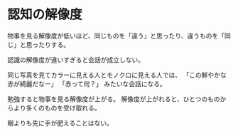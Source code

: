 # 認知の解像度

物事を見る解像度が低いほど、同じものを「違う」と思ったり、違うものを「同じ」と思ったりする。

認識の解像度が違いすぎると会話が成立しない。

同じ写真を見てカラーに見える人とモノクロに見える人では、
「この鮮やかな赤が綺麗だなー」
「赤って何？」
みたいな会話になる。

勉強すると物事を見る解像度が上がる。
解像度が上がれると、ひとつのものからより多くのものを受け取れる。

眼よりも先に手が肥えることはない。
